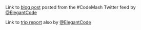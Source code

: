Link to [blog post](http://elegantcode.com/2013/01/13/codemash-2013-pre-compiler-slides/) posted from the #CodeMash Twitter feed by [@ElegantCode](http://twitter.com/@ElegantCode)

Link to [trip report](http://elegantcode.com/2013/01/14/codemash-trip-report/) also by [@ElegantCode](http://twitter.com/@ElegantCode)
